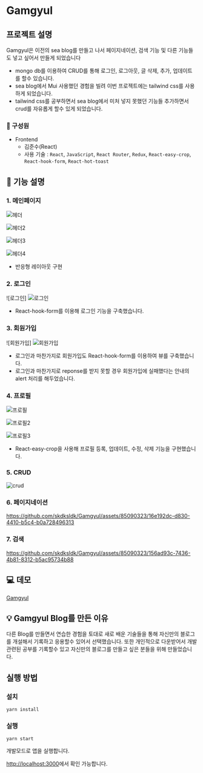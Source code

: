 # Gamgyul

## 프로젝트 설명
Gamgyul은 이전의 sea blog를 만들고 나서 페이지네이션, 검색 기능 및 다른 기능들도 넣고 싶어서 만들게 되었습니다
- mongo db를 이용하여 CRUD를 통해 로그인, 로그아웃, 글 삭제, 추가, 업데이트를 할수 있습니다.
- sea blog에서 Mui 사용했던 경험을 빌려 이번 프로젝트에는 tailwind css를 사용하게 되었습니다.
- tailwind css를 공부하면서 sea blog에서 미처 넣지 못했던 기능들 추가하면서 crud를 자유롭게 할수 있게 되었습니다.

### 🏃 구성원
- Frontend<br/>
  - 김준수(React)
  - 사용 기술 : `React`, `JavaScript`, `React Router`, `Redux`, `React-easy-crop`, `React-hook-form`, `React-hot-toast`
 
## 🔎 기능 설명

### 1. 메인페이지

![헤더](https://github.com/skdksldk/Gamgyul/assets/85090323/6543361f-e695-49ef-b106-814ad5b994c7)

![헤더2](https://github.com/skdksldk/Gamgyul/assets/85090323/8e6ecacf-de1d-4c47-b033-b5d0b2499d51)

![헤더3](https://github.com/skdksldk/Gamgyul/assets/85090323/9ba2104b-7216-46a5-9fa0-94609dd02f2a)

![헤더4](https://github.com/skdksldk/Gamgyul/assets/85090323/3795c7f5-362b-4247-9b27-23cffe4ed9f1)

- 반응형 레이아웃 구현

### 2. 로그인

![로그인]
![로그인](https://github.com/skdksldk/Gamgyul/assets/85090323/c5c49d00-77b0-4c0a-b519-a1c4727ebe60)

- React-hook-form를 이용해 로그인 기능을 구축했습니다.


### 3. 회원가입

![회원가입]
![회원가입](https://github.com/skdksldk/Gamgyul/assets/85090323/6c76d51d-ae9d-4d79-b12b-116839295982)


- 로그인과 마찬가지로 회원가입도 React-hook-form를 이용하여 뷰를 구축했습니다.
- 로그인과 마찬가지로 reponse를 받지 못할 경우 회원가입에 실패했다는 안내의 alert 처리를 해두었습니다.

### 4. 프로필 

![프로필](https://github.com/skdksldk/Gamgyul/assets/85090323/66e07dbb-213f-4b8a-b874-522f1d5f2879)

![프로필2](https://github.com/skdksldk/Gamgyul/assets/85090323/55d91e1b-607f-490d-951a-f101b6dafbbc)

![프로필3](https://github.com/skdksldk/Gamgyul/assets/85090323/88d675f6-eb96-46ad-b75d-03eab5eb2914)


- React-easy-crop을 사용해 프로필 등록, 업데이트, 수정, 삭제 기능을 구현했습니다.

### 5. CRUD

![crud](https://github.com/skdksldk/Gamgyul/assets/85090323/d3b68798-6023-4454-9e43-e5229b3abf81)


### 6. 페이지네이션


https://github.com/skdksldk/Gamgyul/assets/85090323/16e192dc-d830-4410-b5c4-b0a728496313


### 7. 검색


https://github.com/skdksldk/Gamgyul/assets/85090323/156ad93c-7436-4b81-8312-b5ac95734b88


## 💻 데모

[Gamgyul](https://vermillion-chaja-b8c8df.netlify.app/)


## 💡 Gamgyul Blog를 만든 이유

다른 Blog를 만들면서 연습한 경험을 토대로 새로 배운 기술들을 통해 자신만의 블로그를 개설해서 기록하고 응용할수 있어서 선택했습니다.
또한 개인적으로 다운받어서 개발 관련된 공부를 기록할수 있고 자신만의 블로그를 만들고 싶은 분들을 위해 만들었습니다. 


## 실행 방법

### 설치
`yarn install`

### 실행
`yarn start`

개발모드로 앱을 실행합니다.

[http://localhost:3000](http://localhost:3000)에서 확인 가능합니다.


